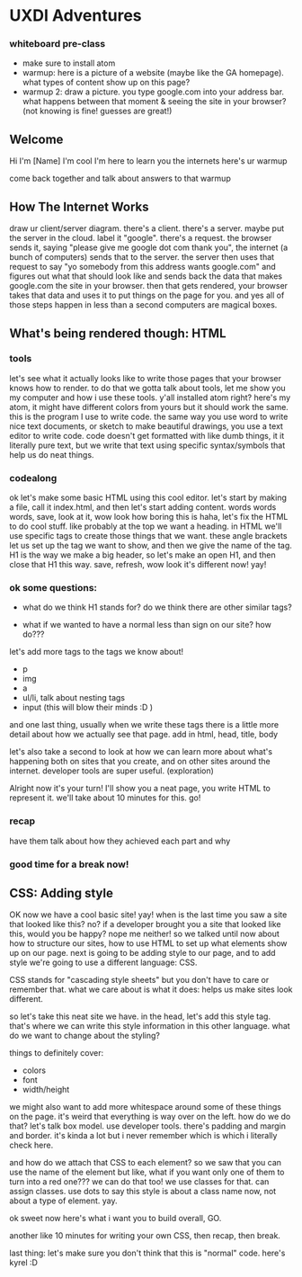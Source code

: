 # UXDI Adventures

### whiteboard pre-class
* make sure to install atom
* warmup: here is a picture of a website (maybe like the GA homepage). what types of content show up on this page?
* warmup 2: draw a picture. you type google.com into your address bar. what happens between that moment & seeing the site in your browser? (not knowing is fine! guesses are great!)

## Welcome
Hi I'm [Name] I'm cool I'm here to learn you the internets here's ur warmup

come back together and talk about answers to that warmup

## How The Internet Works
draw ur client/server diagram. there's a client. there's a server. maybe put the server in the cloud. label it "google". there's a request. the browser sends it, saying "please give me google dot com thank you", the internet (a bunch of computers) sends that to the server. the server then uses that request to say "yo somebody from this address wants google.com" and figures out what that should look like and sends back the data that makes google.com the site in your browser. then that gets rendered, your browser takes that data and uses it to put things on the page for you. and yes all of those steps happen in less than a second computers are magical boxes.

## What's being rendered though: HTML

### tools
let's see what it actually looks like to write those pages that your browser knows how to render. to do that we gotta talk about tools, let me show you my computer and how i use these tools. y'all installed atom right? here's my atom, it might have different colors from yours but it should work the same. this is the program I use to write code. the same way you use word to write nice text documents, or sketch to make beautiful drawings, you use a text editor to write code. code doesn't get formatted with like dumb things, it it literally pure text, but we write that text using specific syntax/symbols that help us do neat things.

### codealong
ok let's make some basic HTML using this cool editor. let's start by making a file, call it index.html, and then let's start adding content. words words words, save, look at it, wow look how boring this is haha, let's fix the HTML to do cool stuff. like probably at the top we want a heading. in HTML we'll use specific tags to create those things that we want. these angle brackets let us set up the tag we want to show, and then we give the name of the tag. H1 is the way we make a big header, so let's make an open H1, and then close that H1 this way. save, refresh, wow look it's different now! yay!

### ok some questions:

* what do we think H1 stands for? do we think there are other similar tags?

* what if we wanted to have a normal less than sign on our site? how do???

let's add more tags to the tags we know about!

* p
* img
* a
* ul/li, talk about nesting tags
* input (this will blow their minds :D )

and one last thing, usually when we write these tags there is a little more detail about how we actually see that page. add in html, head, title, body

let's also take a second to look at how we can learn more about what's happening both on sites that you create, and on other sites around the internet. developer tools are super useful. (exploration)

Alright now it's your turn! I'll show you a neat page, you write HTML to represent it. we'll take about 10 minutes for this. go!

### recap

have them talk about how they achieved each part and why

### good time for a break now!

## CSS: Adding style

OK now we have a cool basic site! yay! when is the last time you saw a site that looked like this? no? if a developer brought you a site that looked like this, would you be happy? nope me neither! so we talked until now about how to structure our sites, how to use HTML to set up what elements show up on our page. next is going to be adding style to our page, and to add style we're going to use a different language: CSS.

CSS stands for "cascading style sheets" but you don't have to care or remember that. what we care about is what it does: helps us make sites look different.

so let's take this neat site we have. in the head, let's add this style tag. that's where we can write this style information in this other language. what do we want to change about the styling?

things to definitely cover:
* colors
* font
* width/height

we might also want to add more whitespace around some of these things on the page. it's weird that everything is way over on the left. how do we do that? let's talk box model. use developer tools. there's padding and margin and border. it's kinda a lot but i never remember which is which i  literally check here.

and how do we attach that CSS to each element? so we saw that you can use the name of the element but like, what if you want only one of them to turn into a red one??? we can do that too! we use classes for that. can assign classes. use dots to say this style is about a class name now, not about a type of element. yay.

ok sweet now here's what i want you to build overall, GO.

another like 10 minutes for writing your own CSS, then recap, then break.

last thing: let's make sure you don't think that this is "normal" code. here's kyrel :D
